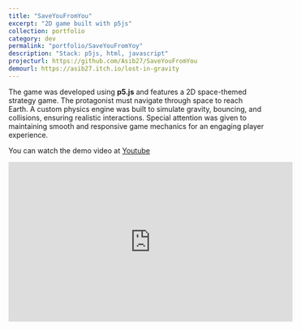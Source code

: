 ```yaml
---
title: "SaveYouFromYou"
excerpt: "2D game built with p5js"
collection: portfolio
category: dev
permalink: "portfolio/SaveYouFromYoy"
description: "Stack: p5js, html, javascript"
projecturl: https://github.com/Asib27/SaveYouFromYou
demourl: https://asib27.itch.io/lost-in-gravity
---
```


The game was developed using **p5.js** and features a 2D space-themed strategy game. The protagonist must navigate through space to reach Earth. A custom physics engine was built to simulate gravity, bouncing, and collisions, ensuring realistic interactions. Special attention was given to maintaining smooth and responsive game mechanics for an engaging player experience.  

You can watch the demo video at [Youtube](https://www.youtube.com/watch?v=hLj8GyflLBk)


<iframe width="560" height="315" src="https://www.youtube.com/embed/hLj8GyflLBk?si=QErvoDA33ixifJl0" title="YouTube video player" frameborder="0" allow="accelerometer; autoplay; clipboard-write; encrypted-media; gyroscope; picture-in-picture; web-share" referrerpolicy="strict-origin-when-cross-origin" allowfullscreen></iframe>
